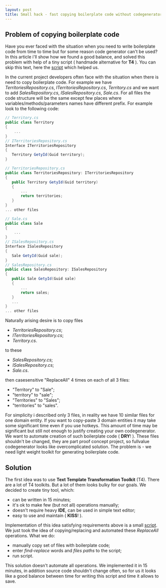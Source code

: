```yaml
---
layout: post
title: Small hack - fast copying boilerplate code without codegenerator
---
```


## Problem of copying boilerplate code

Have you ever faced with the situation when you need to write boilerplate code from time to time but for some reason code generator can't be used? In this article i'll show how we found a good balance, and solved this problem with help of a tiny script ( handmade alternative for **T4** ). You can skip this text, here the [script](https://github.com/MaximKitsenko/bonanza-scripts/blob/master/scripts/replace-in-files.ps1) which helped us.

In the current project developers often face with the situation when there is need to copy boilerplate code. For example we have *TerritoriesRepository.cs*, *ITerritoriesRepository.cs*, *Territory.cs* and we want to add *SalesRepository.cs*, *ISalesRepository.cs*, *Sale.cs*. For all files the code structure will be the same except few places where variables/methods/parameters names have different prefix. For example look to the following code:

```C#
// Territory.cs
public class Territory
{
    ...
}
// ITerritoriesRepository.cs
Interface ITerritoriesRepository
{
   Territory GetyId(Guid territory);
}

// TerritoriesRepository.cs
public class TerritoriesRepository: ITerritoriesRepository
{
   public Territory GetyId(Guid territory)
   {
       ...
       return territories;
   }
}
... other files
```

```C#
// Sale.cs
public class Sale
{
    ...
}
// ISalesRepository.cs
Interface ISalesRepository
{
   Sale GetyId(Guid sale);
}
// SalesRepository.cs
public class SalesRepository: ISalesRepository
{
   public Sale GetyId(Guid sale)
   {
       ...
       return sales;
   }
   ...
}
... other files
```

Naturally arising desire is to copy files

- *TerritoriesRepository.cs*;
- *ITerritoriesRepository.cs*;
- *Territory.cs*.

to these

- *SalesRepository.cs*;
- *ISalesRepository.cs*;
- *Sale.cs*.

then casesensitive "ReplaceAll" 4 times on each of all 3 files:

- "Territory" to "Sale";
- "territory" to "sale";
- "Territories" to "Sales";
- "territories" to "sales".

For simplicity i described only 3 files, in reality we have 10 similar files for one domain entity. If you want to copy-paste 3 domain entities it may take some significant time even if you use hotkeys. This amount of time may be significant but still not enough to justify creating your own codegenerator. We want to automate creation of such boilerplate code ( **DRY**! ). These files shouldn't be changed, they are part proof concept project, so fullvalue codegenerator looks like overcomplicated solution. The problem is - we need light weight toolkit for generating boilerplate code.

## Solution

The first idea was to use **Text Template Transformation Toolkit** (T4). There are a lot of T4 toolkits. But a lot of them looks bulky for our goals. We decided to create tiny tool, which:

- can be written in 15 minutes;
- it's ok to make few (but not all) operations manually;
- doesn't require heavy **IDE**, can be used in simple text editor;
- easy to use and maintain ( **KISS**! ).

Implementation of this idea satisfying requirements above is a small [script](https://github.com/MaximKitsenko/bonanza-scripts/blob/master/scripts/replace-in-files.ps1). We just took the idea of copying/replacing and automated these *ReplaceAll* operations. What we do:

- manually copy set of files with boilerplate code;
- enter *find-replace* words and *files paths* to the script;
- run script.

This solution doesn't automate all operations. We implemented it in 15 minutes, in addition source code shouldn't change often, so for us it looks like a good balance between time for writing this script and time it allows to save.
